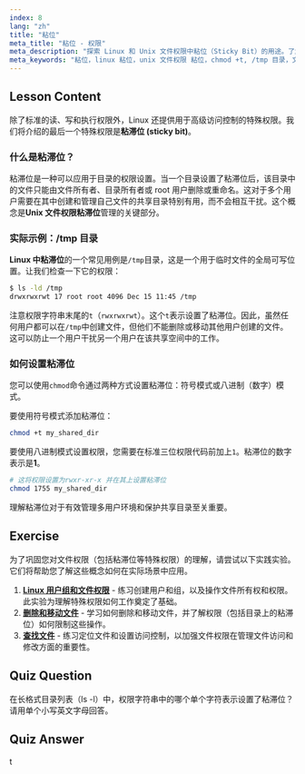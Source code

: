 ```yaml
---
index: 8
lang: "zh"
title: "粘位"
meta_title: "粘位 - 权限"
meta_description: "探索 Linux 和 Unix 文件权限中粘位（Sticky Bit）的用途。了解粘位如何保护 /tmp 等共享目录中的文件，以及如何使用 chmod 设置它。"
meta_keywords: "粘位，linux 粘位，unix 文件权限 粘位，chmod +t, /tmp 目录，文件权限，linux 安全"
---
```


## Lesson Content

除了标准的读、写和执行权限外，Linux 还提供用于高级访问控制的特殊权限。我们将介绍的最后一个特殊权限是**粘滞位 (sticky bit)**。

### 什么是粘滞位？

粘滞位是一种可以应用于目录的权限设置。当一个目录设置了粘滞位后，该目录中的文件只能由文件所有者、目录所有者或 root 用户删除或重命名。这对于多个用户需要在其中创建和管理自己文件的共享目录特别有用，而不会相互干扰。这个概念是**Unix 文件权限粘滞位**管理的关键部分。

### 实际示例：/tmp 目录

**Linux 中粘滞位**的一个常见用例是`/tmp`目录，这是一个用于临时文件的全局可写位置。让我们检查一下它的权限：

```bash
$ ls -ld /tmp
drwxrwxrwt 17 root root 4096 Dec 15 11:45 /tmp
```

注意权限字符串末尾的`t`（`rwxrwxrwt`）。这个`t`表示设置了粘滞位。因此，虽然任何用户都可以在`/tmp`中创建文件，但他们不能删除或移动其他用户创建的文件。这可以防止一个用户干扰另一个用户在该共享空间中的工作。

### 如何设置粘滞位

您可以使用`chmod`命令通过两种方式设置粘滞位：符号模式或八进制（数字）模式。

要使用符号模式添加粘滞位：

```bash
chmod +t my_shared_dir
```

要使用八进制模式设置权限，您需要在标准三位权限代码前加上`1`。粘滞位的数字表示是**1**。

```bash
# 这将权限设置为rwxr-xr-x 并在其上设置粘滞位
chmod 1755 my_shared_dir
```

理解粘滞位对于有效管理多用户环境和保护共享目录至关重要。

## Exercise

为了巩固您对文件权限（包括粘滞位等特殊权限）的理解，请尝试以下实践实验。它们将帮助您了解这些概念如何在实际场景中应用。

1. **[Linux 用户组和文件权限](https://labex.io/zh/labs/linux-linux-user-group-and-file-permissions-18002)** - 练习创建用户和组，以及操作文件所有权和权限。此实验为理解特殊权限如何工作奠定了基础。
2. **[删除和移动文件](https://labex.io/zh/labs/linux-delete-and-move-files-7777)** - 学习如何删除和移动文件，并了解权限（包括目录上的粘滞位）如何限制这些操作。
3. **[查找文件](https://labex.io/zh/labs/linux-find-a-file-17993)** - 练习定位文件和设置访问控制，以加强文件权限在管理文件访问和修改方面的重要性。

## Quiz Question

在长格式目录列表（ls -l）中，权限字符串中的哪个单个字符表示设置了粘滞位？请用单个小写英文字母回答。

## Quiz Answer

t
